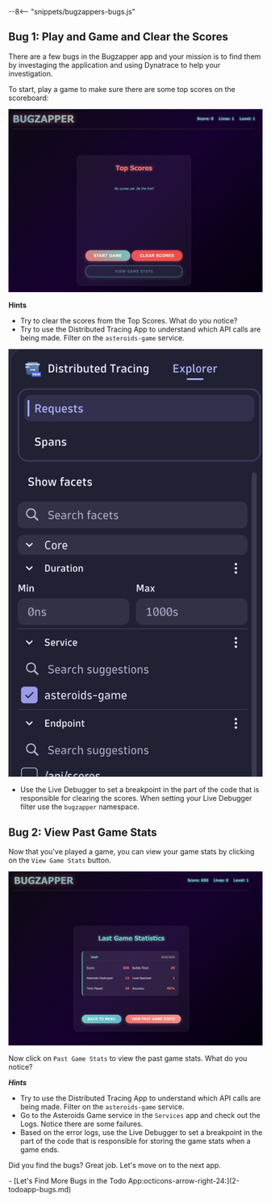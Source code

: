 --8<-- "snippets/bugzappers-bugs.js"

## Bug 1: Play and Game and Clear the Scores
There are a few bugs in the Bugzapper app and your mission is to find them by investaging the application and using Dynatrace to help your investigation.

To start, play a game to make sure there are some top scores on the scoreboard:

![Bug Zapper](img/bugzapper-start.png)

**Hints**

- Try to clear the scores from the Top Scores. What do you notice?
- Try to use the Distributed Tracing App to understand which API calls are being made. Filter on the `asteroids-game` service.

![Bug Service](img/bugzapper-service.png)

- Use the Live Debugger to set a breakpoint in the part of the code that is responsible for clearing the scores. When setting your Live Debugger filter use the `bugzapper` namespace.

## Bug 2: View Past Game Stats
Now that you've played a game, you can view your game stats by clicking on the `View Game Stats` button.

![Bug Zapper Stats](img/bugzapper-game-stats.png)

Now click on `Past Game Stats` to view the past game stats. What do you notice?

***Hints***

- Try to use the Distributed Tracing App to understand which API calls are being made. Filter on the `asteroids-game` service.
- Go to the Asteroids Game service in the `Services` app and check out the Logs. Notice there are some failures.
- Based on the error logs, use the Live Debugger to set a breakpoint in the part of the code that is responsible for storing the game stats when a game ends.

Did you find the bugs? Great job. Let's move on to the next app.

<div class="grid cards" markdown>
- [Let's Find More Bugs in the Todo App:octicons-arrow-right-24:](2-todoapp-bugs.md)
</div>
